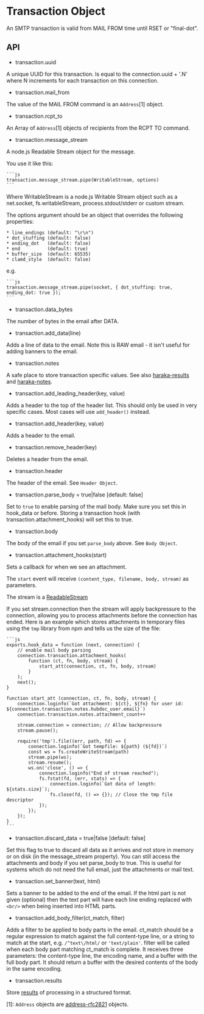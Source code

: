 # Transaction Object

An SMTP transaction is valid from MAIL FROM time until RSET or "final-dot".

## API

* transaction.uuid

A unique UUID for this transaction. Is equal to the connection.uuid + '.N' where N increments for each transaction on this connection.

* transaction.mail\_from

The value of the MAIL FROM command is an `Address`[1] object.

* transaction.rcpt\_to

An Array of `Address`[1] objects of recipients from the RCPT TO command.

* transaction.message\_stream

A node.js Readable Stream object for the message.

You use it like this:

    ```js
    transaction.message_stream.pipe(WritableStream, options)
    ```

Where WritableStream is a node.js Writable Stream object such as a net.socket, fs.writableStream, process.stdout/stderr or custom stream.

The options argument should be an object that overrides the following properties:

    * line_endings (default: "\r\n")
    * dot_stuffing (default: false)
    * ending_dot   (default: false)
    * end          (default: true)
    * buffer_size  (default: 65535)
    * clamd_style  (default: false)

e.g.

    ```js
    transaction.message_stream.pipe(socket, { dot_stuffing: true, ending_dot: true });
    ```

* transaction.data\_bytes

The number of bytes in the email after DATA.

* transaction.add\_data(line)

Adds a line of data to the email. Note this is RAW email - it isn't useful for adding banners to the email.

* transaction.notes

A safe place to store transaction specific values. See also [haraka-results](https://github.com/haraka/haraka-results) and [haraka-notes](https://github.com/haraka/haraka-notes).

* transaction.add\_leading\_header(key, value)

Adds a header to the top of the header list.  This should only be used in very specific cases. Most cases will use `add_header()` instead.

* transaction.add\_header(key, value)

Adds a header to the email.

* transaction.remove\_header(key)

Deletes a header from the email.

* transaction.header

The header of the email. See `Header Object`.

* transaction.parse\_body = true|false [default: false]

Set to `true` to enable parsing of the mail body. Make sure you set this in hook\_data or before. Storing a transaction hook (with transaction.attachment\_hooks) will set this to true.

* transaction.body

The body of the email if you set `parse_body` above. See `Body Object`.

* transaction.attachment\_hooks(start)

Sets a callback for when we see an attachment.

The `start` event will receive `(content_type, filename, body, stream)` as parameters.

The stream is a [ReadableStream](http://nodejs.org/api/stream.html)

If you set stream.connection then the stream will apply backpressure to the connection, allowing you to process attachments before the connection has ended. Here is an example which stores attachments in temporary files using the `tmp` library from npm and tells us the size of the file:

    ```js
    exports.hook_data = function (next, connection) {
        // enable mail body parsing
        connection.transaction.attachment_hooks(
            function (ct, fn, body, stream) {
                start_att(connection, ct, fn, body, stream)
            }
        );
        next();
    }

    function start_att (connection, ct, fn, body, stream) {
        connection.loginfo(`Got attachment: ${ct}, ${fn} for user id: ${connection.transaction.notes.hubdoc_user.email}`)
        connection.transaction.notes.attachment_count++

        stream.connection = connection; // Allow backpressure
        stream.pause();

        require('tmp').file((err, path, fd) => {
            connection.loginfo(`Got tempfile: ${path} (${fd})`)
            const ws = fs.createWriteStream(path)
            stream.pipe(ws);
            stream.resume();
            ws.on('close', () => {
                connection.loginfo("End of stream reached");
                fs.fstat(fd, (err, stats) => {
                    connection.loginfo(`Got data of length: ${stats.size}`);
                    fs.close(fd, () => {}); // Close the tmp file descriptor
                });
            });
        });
    }
    ```

* transaction.discard\_data = true|false [default: false]

Set this flag to true to discard all data as it arrives and not store in memory or on disk (in the message\_stream property). You can still access the attachments and body if you set parse\_body to true. This is useful for systems which do not need the full email, just the attachments or mail text.

* transaction.set\_banner(text, html)

Sets a banner to be added to the end of the email. If the html part is not given (optional) then the text part will have each line ending replaced with `<br/>` when being inserted into HTML parts.

* transaction.add\_body\_filter(ct_match, filter)

Adds a filter to be applied to body parts in the email. ct\_match should be a regular expression to match against the full content-type line, or a string to match at the start, e.g. `/^text\/html/` or `'text/plain'`. filter will be called when each body part matching ct_match is complete.  It receives three parameters: the content-type line, the encoding name, and a buffer with the full body part. It should return a buffer with the desired contents of the body in the same encoding.

* transaction.results

Store [results](https://github.com/haraka/haraka-results) of processing in a structured format.

[1]: `Address` objects are [address-rfc2821](https://github.com/haraka/node-address-rfc2821) objects.
